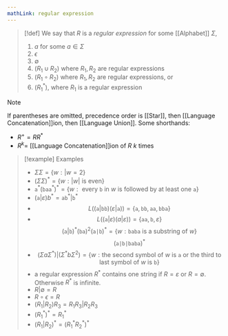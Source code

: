 ```yaml
---
mathLink: regular expression
---
```

>[!def]
>We say that $R$ is a *regular expression* for some [[Alphabet]] $\Sigma$,
>1. $a$ for some $a\in \Sigma$
>2. $\epsilon$
>3. $\emptyset$
>4. $(R_{1}\cup R_{2})$ where $R_{1},R_{2}$ are regular expressions
>5. $(R_{1}\circ R_{2})$ where $R_{1},R_{2}$ are regular expressions, or
>6. $(R_{1}^{*}),$ where $R_{1}$ is a regular expression

>[!note]
>If parentheses are omitted, precedence order is [[Star]], then [[Language Concatenation]]ion, then [[Language Union]]. Some shorthands:
>- $R^{+}=RR^{*}$
>- $R^{k}=$ [[Language Concatenation]]ion of $R$ $k$ times

>[!example] Examples
>- $\Sigma\Sigma=\{w:|w=2\}$
>- $(\Sigma \Sigma)^{*}=\{w:|w|\text{ is even}\}$
>- $\texttt{a}^{*}(\texttt{baa}^{*})^{*}=\{w:\text{ every }\texttt{b} \text{ in }w \text{ is followed by at least one }\texttt{a}\}$
>- $(\texttt{a}|\varepsilon)b^{*}= \texttt{ab}^{*}|\texttt{b}^{*}$
>- $$L((\texttt{a}|\texttt{bb})(\varepsilon|\texttt{a}))=\{\texttt{a},\texttt{bb},\texttt{aa},\texttt{bba}\}$$
>- $$L((\texttt{a}|\varepsilon)(a|\varepsilon))=\{\texttt{aa},\texttt{b},\varepsilon\}$$
$$(\texttt{a}|\texttt{b})^*(\texttt{ba})^{2}(\texttt{a|b})^{*}=\{w:\texttt{baba}\text{ is a substring of }w\}$$
$$(\texttt{a|b|baba})^{*}$$
>- $$(\Sigma a \Sigma^{*})|(\Sigma^{*}b \Sigma^{2})=\{w:\text{the second symbol of }w \text{ is }\texttt{a} \text{ or the third to last symbol of }w \text{ is }\texttt{b}\}$$
>- a regular expression $R^*$ contains one string if $R=\varepsilon$ or $R=\emptyset$. Otherwise $R^{*}$ is infinite. 
>- $R|\emptyset=R$
>- $R\circ \epsilon=R$
>- $(R_{1}|R_2)R_3=R_1R_3|R_2R_3$
>- $(R_1^*)^*=R_1^*$
>- $(R_1|R_2)^*=(R_1^*R_2^*)^*$

